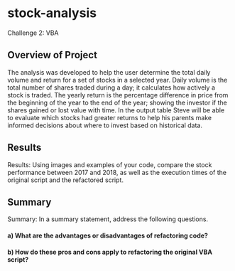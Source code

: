 # stock-analysis
Challenge 2: VBA

## Overview of Project

The analysis was developed to help the user determine the total daily volume and return for a set of stocks in a selected year. Daily volume is the total number of shares traded during a day; it calculates how actively a stock is traded. The yearly return is the percentage difference in price from the beginning of the year to the end of the year; showing the investor if the shares gained or lost value with time. 
In the output table Steve will be able to evaluate which stocks had greater returns to help his parents make informed decisions about where to invest based on historical data.

## Results
Results: Using images and examples of your code, compare the stock performance between 2017 and 2018, as well as the execution times of the original script and the refactored script.

## Summary
Summary: In a summary statement, address the following questions.
#### a) What are the advantages or disadvantages of refactoring code?

#### b) How do these pros and cons apply to refactoring the original VBA script?
